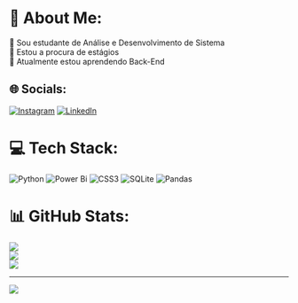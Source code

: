 # 💫 About Me:
🔭 Sou estudante de Análise e Desenvolvimento de Sistema<br>🤝 Estou a procura de estágios<br>🌱 Atualmente estou aprendendo Back-End


## 🌐 Socials:
[![Instagram](https://img.shields.io/badge/Instagram-%23E4405F.svg?logo=Instagram&logoColor=white)](https://instagram.com/https://www.instagram.com/euvinidaniel/) [![LinkedIn](https://img.shields.io/badge/LinkedIn-%230077B5.svg?logo=linkedin&logoColor=white)](https://linkedin.com/in/https://www.linkedin.com/in/vinicius-daniel-gildo-80413a263/) 

# 💻 Tech Stack:
![Python](https://img.shields.io/badge/python-3670A0?style=for-the-badge&logo=python&logoColor=ffdd54) ![Power Bi](https://img.shields.io/badge/power_bi-F2C811?style=for-the-badge&logo=powerbi&logoColor=black) ![CSS3](https://img.shields.io/badge/css3-%231572B6.svg?style=for-the-badge&logo=css3&logoColor=white) ![SQLite](https://img.shields.io/badge/sqlite-%2307405e.svg?style=for-the-badge&logo=sqlite&logoColor=white) ![Pandas](https://img.shields.io/badge/pandas-%23150458.svg?style=for-the-badge&logo=pandas&logoColor=white)
# 📊 GitHub Stats:
![](https://github-readme-stats.vercel.app/api?username=VinnyCloud&theme=dark&hide_border=false&include_all_commits=false&count_private=false)<br/>
![](https://github-readme-streak-stats.herokuapp.com/?user=VinnyCloud&theme=dark&hide_border=false)<br/>
![](https://github-readme-stats.vercel.app/api/top-langs/?username=VinnyCloud&theme=dark&hide_border=false&include_all_commits=false&count_private=false&layout=compact)

---
[![](https://visitcount.itsvg.in/api?id=VinnyCloud&icon=0&color=0)](https://visitcount.itsvg.in)

<!-- Proudly created with GPRM ( https://gprm.itsvg.in ) -->